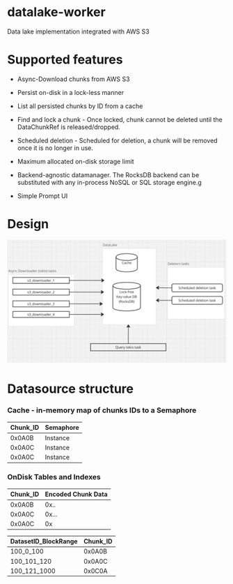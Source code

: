 # datalake-worker
Data lake implementation integrated with AWS S3

# Supported features

- Async-Download chunks from AWS S3
- Persist on-disk in a lock-less manner
- List all persisted chunks by ID from a cache
- Find and lock a chunk - Once locked, chunk cannot be deleted until the DataChunkRef is released/dropped.
- Scheduled deletion - Scheduled for deletion, a chunk will be removed once it is no longer in use.

- Maximum allocated on-disk storage limit
- Backend-agnostic datamanager. The RocksDB backend can be substituted with any in-process NoSQL or SQL storage engine.g
- Simple Prompt UI

# Design 

![image info](./design.png)

# Datasource structure

### Cache - in-memory map of chunks IDs to a Semaphore

| Chunk_ID    | Semaphore |
| -------- | ------- |
| 0x0A0B    |  Instance   |
| 0x0A0C    | Instance    |
| 0x0A0C    | Instance    |

### OnDisk Tables and Indexes

| Chunk_ID    | Encoded Chunk Data |
| -------- | ------- |
| 0x0A0B    |  0x..   |
| 0x0A0C    | 0x...    |
| 0x0A0C    | 0x    |

| DatasetID_BlockRange   | Chunk_ID |
| -------- | ------- |
| 100_0_100    | 0x0A0B   |
| 100_101_120    | 0x0A0C    |
| 100_121_1000    | 0x0C0A    |
 

